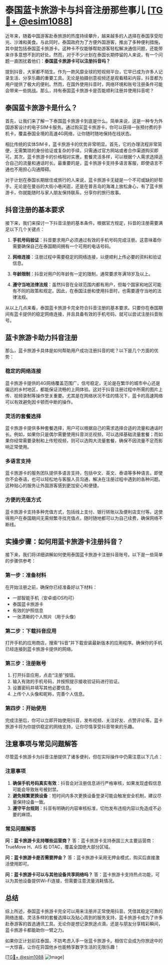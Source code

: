 # 泰国蓝卡旅游卡与抖音注册那些事儿 [[TG💪+ @esim1088](https://t.me/s/esim1088)]

近年来，随着中国游客赴泰旅游的热度持续攀升，越来越多的人选择在泰国享受阳光、沙滩和美食。与此同时，泰国政府为了方便外国游客，推出了多种便利措施，其中就包括泰国蓝卡旅游卡。这种卡不仅能够帮助游客轻松解决通信问题，还能带来许多意想不到的好处。然而，对于不少计划在泰国长期停留的人来说，有一个问题一直困扰着他们：**泰国蓝卡旅游卡可以注册抖音吗？**

提到抖音，大家都不陌生。作为一款风靡全球的短视频平台，它早已成为许多人记录生活、分享乐趣的重要工具。无论是拍摄创意视频还是观看精彩内容，抖音都为用户提供了极大的便利。然而，在国外使用抖音时，网络环境和账号注册条件可能会带来一些挑战。那么，持有泰国蓝卡旅游卡是否能顺利注册并使用抖音呢？

## 泰国蓝卡旅游卡是什么？

首先，让我们来了解一下泰国蓝卡旅游卡到底是什么。简单来说，这是一种专为外国游客设计的电子SIM卡服务。通过购买蓝卡旅游卡，你可以获得一张预付费的手机卡，覆盖泰国全境的高速4G网络，让你随时随地保持在线状态。

相比传统的实体SIM卡，蓝卡旅游卡的优势非常明显。首先，它的办理流程非常简便，无需繁琐的身份验证或复杂的手续，只需通过官方网站或者合作渠道购买即可。其次，蓝卡旅游卡的价格相对实惠，套餐灵活多样，可以根据个人需求选择适合自己的流量和通话时长。最重要的是，蓝卡旅游卡支持多语言客服，即使语言不通也不用担心沟通障碍。

对于计划在泰国长期居住或旅行的人来说，蓝卡旅游卡无疑是一个不可或缺的好帮手。无论是在曼谷的大街小巷闲逛，还是在普吉岛的海滩上放松身心，有了蓝卡旅游卡，你就能随时与家人朋友保持联系，分享你的旅行故事。

## 抖音注册的基本要求

接下来，我们来探讨一下抖音注册的基本条件。根据官方规定，抖音的注册需要满足以下几个关键点：

1. **手机号码验证**：抖音要求用户必须通过有效的手机号码完成注册。这意味着你需要确保自己在泰国期间拥有一个可用的电话号码。
   
2. **网络连接**：注册过程中需要稳定的网络连接，以便顺利上传必要的资料和验证信息。

3. **年龄限制**：抖音对用户的年龄有一定的限制，通常要求年满18岁及以上。

4. **遵守当地法律法规**：虽然抖音在全球范围内都有用户，但每个国家和地区可能有不同的政策和规定。因此，在泰国注册和使用抖音时，也需要遵守当地的法律法规。

从以上几点来看，泰国蓝卡旅游卡完全符合抖音注册的基本要求。只要你在泰国期间有蓝卡提供的稳定网络连接，并且具备有效的手机号码，就可以尝试注册抖音账号。

## 蓝卡旅游卡助力抖音注册

那么，蓝卡旅游卡具体是如何帮助用户成功注册抖音的呢？以下是几个方面的优势：

### 稳定的网络连接

蓝卡旅游卡提供的4G网络覆盖范围广，信号稳定，无论是在繁华的城市中心还是偏远的乡村地区，都能保证流畅的上网体验。这对于抖音注册过程中所需的图片上传、视频录制等操作至关重要。尤其是在网络状况不佳的情况下，蓝卡的高速网络可以有效避免因卡顿而中断的操作。

### 灵活的套餐选择

蓝卡旅游卡提供多种套餐选择，用户可以根据自己的需求选择合适的流量和通话时长。例如，如果你只是偶尔需要使用抖音浏览视频，可以选择基础流量套餐；而如果你经常需要录制和上传短视频，则可以选购大流量套餐，确保不因流量不足而影响正常使用。

### 多语言支持

蓝卡旅游卡的服务团队提供多语言支持，包括中文、英文、泰语等多种语言。即使你不会泰语，也可以轻松地与客服人员沟通，解决在注册过程中遇到的各种问题。这种贴心的服务让外国游客感到更加安心和便捷。

### 方便的充值方式

蓝卡旅游卡支持多种充值方式，包括线上支付、银行转账以及便利店支付等。这使得用户在泰国期间无需频繁寻找充值点，随时随地都可以为自己续费，确保网络不断线。

## 实操步骤：如何用蓝卡旅游卡注册抖音？

接下来，我们将详细讲解如何使用泰国蓝卡旅游卡注册抖音账号。以下是一些简单的步骤供参考：

### 第一步：准备材料

在开始注册之前，确保你已经准备好以下材料：
- 一部智能手机（安卓或iOS均可）
- 泰国蓝卡旅游卡
- 有效的护照信息
- 一张清晰的个人照片（用于头像）

### 第二步：下载抖音应用

打开手机的应用商店，搜索“抖音”并下载安装最新版本的应用程序。确保你的手机已经连接到蓝卡旅游卡提供的网络。

### 第三步：注册账号

1. 打开抖音应用，点击“注册”按钮。
2. 输入有效的手机号码，并按照提示接收验证码进行验证。
3. 设置密码并填写其他必要信息。
4. 上传个人头像和昵称，完善个人信息。

### 第四步：开始使用

完成注册后，你可以立即开始使用抖音，发布视频、关注好友、点赞评论等。蓝卡旅游卡将为你提供稳定的网络支持，让你尽情享受抖音带来的乐趣。

## 注意事项与常见问题解答

尽管蓝卡旅游卡为抖音注册提供了诸多便利，但在实际操作中仍需注意以下几点：

### 注意事项

1. **确保手机号码真实有效**：抖音会对注册信息进行严格审核，如果发现虚假信息可能会导致账号被封禁。
2. **避免频繁更换设备**：短时间内多次更换设备登录可能会触发安全机制，建议尽量保持设备一致。
3. **遵守平台规则**：抖音有明确的内容审核标准，切勿发布违规内容以免造成不必要的麻烦。

### 常见问题解答

**问：蓝卡旅游卡支持哪些运营商？**
答：蓝卡旅游卡支持泰国三大主要运营商：TrueMove H、AIS 和 DTAC，覆盖全国绝大部分区域。

**问：蓝卡旅游卡是否需要押金？**
答：蓝卡旅游卡采用无押金模式，购买后直接激活使用即可。

**问：蓝卡旅游卡可以与其他设备共享网络吗？**
答：蓝卡旅游卡支持热点功能，可以为其他设备提供Wi-Fi连接，但需要注意流量消耗情况。

## 总结

综上所述，泰国蓝卡旅游卡完全可以用来注册并正常使用抖音。凭借其稳定可靠的网络连接、灵活多样的套餐选择以及贴心周到的服务支持，蓝卡旅游卡成为了许多赴泰游客的首选通讯工具。无论你是想记录旅途点滴，还是与朋友分享精彩瞬间，蓝卡旅游卡都能助你一臂之力。

如果你正计划前往泰国，不妨考虑入手一张蓝卡旅游卡。相信它会成为你旅途中的一大惊喜，让你在异国他乡也能畅享数字生活的无限乐趣！

[[TG💪+ @esim1088](https://t.me/s/esim1088) ![Image](https://i.postimg.cc/4NQfJmqS/Snipaste-2025-05-13-00-14-12.png)]